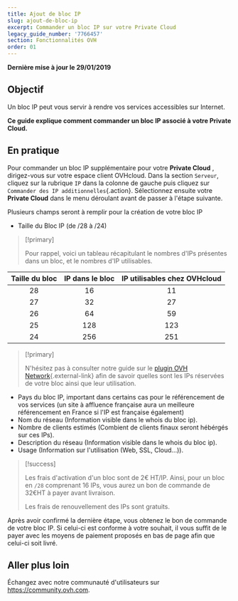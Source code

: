 ```yaml
---
title: Ajout de bloc IP
slug: ajout-de-bloc-ip
excerpt: Commander un bloc IP sur votre Private Cloud
legacy_guide_number: '7766457'
section: Fonctionnalités OVH
order: 01
---
```


**Dernière mise à jour le 29/01/2019**

## Objectif

Un bloc IP peut vous servir à rendre vos services accessibles sur Internet. 

**Ce guide explique comment commander un bloc IP associé à votre Private Cloud.**

## En pratique

Pour commander un bloc IP supplémentaire pour votre **Private Cloud** , dirigez-vous sur votre espace client OVHcloud. Dans la section `Serveur`, cliquez sur la rubrique `IP` dans la colonne de gauche puis cliquez sur `Commander des IP additionnelles`{.action}. Sélectionnez ensuite votre **Private Cloud** dans le menu déroulant avant de passer à l'étape suivante.


Plusieurs champs seront à remplir pour la création de votre bloc IP

- Taille du Bloc IP (de /28 à /24)

> [!primary]
>
> Pour rappel, voici un tableau récapitulant le nombres d'IPs présentes dans un bloc, et le nombres d'IP utilisables.
> 

|Taille du bloc|IP dans le bloc|IP utilisables chez OVHcloud|
|:---:|:---:|:---:|
|28|16|11|
|27|32|27|
|26|64|59|
|25|128|123|
|24|256|251|

> [!primary]
>
> N'hésitez pas à consulter notre guide sur le [plugin OVH Network](https://docs.ovh.com/fr/private-cloud/plugin-ovh-network/){.external-link} afin de savoir quelles sont les IPs réservées de votre bloc ainsi que leur utilisation.
>

- Pays du bloc IP, important dans certains cas pour le référencement de vos services (un site à affluence française aura un meilleure référencement en France si l'IP est française également)
- Nom du réseau (Information visible dans le whois du bloc ip).
- Nombre de clients estimés (Combient de clients finaux seront hébérgés sur ces IPs).
- Description du réseau (Information visible dans le whois du bloc ip).
- Usage (Information sur l'utilisation (Web, SSL, Cloud...)).

> [!success]
>
> Les frais d'activation d'un bloc sont de 2€ HT/IP. Ainsi, pour un bloc en `/28` comprenant 16 IPs, vous aurez un bon de commande de 32€HT à payer avant livraison.
>  
> Les frais de renouvellement des IPs sont gratuits.
>

Après avoir confirmé la dernière étape, vous obtenez le bon de commande de votre bloc IP. Si celui-ci est conforme à votre souhait, il vous suffit de le payer avec les moyens de paiement proposés en bas de page afin que celui-ci soit livré.

## Aller plus loin

Échangez avec notre communauté d'utilisateurs sur <https://community.ovh.com>.
